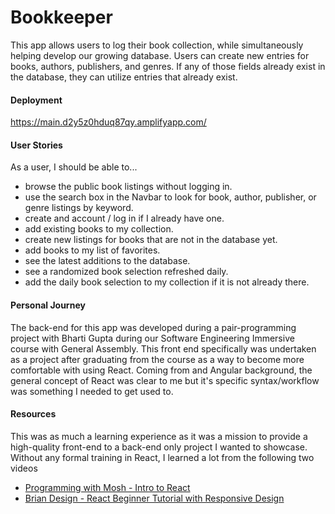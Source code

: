 # Bookkeeper
This app allows users to log their book collection, while simultaneously helping develop our growing database. Users
can create new entries for books, authors, publishers, and genres. If any of those fields already exist in the database,
they can utilize entries that already exist.

#### Deployment
https://main.d2y5z0hduq87qy.amplifyapp.com/

#### User Stories
As a user, I should be able to...
* browse the public book listings without logging in.
* use the search box in the Navbar to look for book, author, publisher, or genre listings by keyword.
* create and account / log in if I already have one.
* add existing books to my collection.
* create new listings for books that are not in the database yet.
* add books to my list of favorites.
* see the latest additions to the database.
* see a randomized book selection refreshed daily.
* add the daily book selection to my collection if it is not already there.

#### Personal Journey
The back-end for this app was developed during a pair-programming project with Bharti Gupta during our Software
Engineering Immersive course with General Assembly. This front end specifically was undertaken as a project after 
graduating from the course as a way to become more comfortable with using React. Coming from and Angular background,
the general concept of React was clear to me but it's specific syntax/workflow was something I needed to get used to.

#### Resources
This was as much a learning experience as it was a mission to provide a high-quality front-end to a back-end only
project I wanted to showcase. Without any formal training in React, I learned a lot from the following two videos
* [Programming with Mosh - Intro to React](https://www.youtube.com/watch?v=Ke90Tje7VS0)
* [Brian Design - React Beginner Tutorial with Responsive Design](https://www.youtube.com/watch?v=I2UBjN5ER4s)
